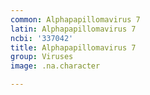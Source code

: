 ```yaml
---
common: Alphapapillomavirus 7
latin: Alphapapillomavirus 7
ncbi: '337042'
title: Alphapapillomavirus 7
group: Viruses
image: .na.character

---
```

